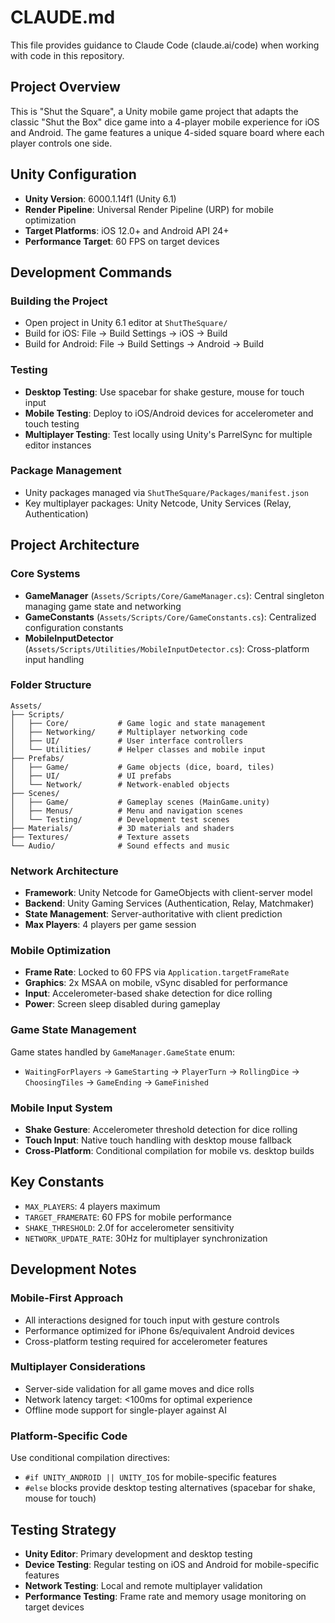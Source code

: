# CLAUDE.md

This file provides guidance to Claude Code (claude.ai/code) when working with code in this repository.

## Project Overview

This is "Shut the Square", a Unity mobile game project that adapts the classic "Shut the Box" dice game into a 4-player mobile experience for iOS and Android. The game features a unique 4-sided square board where each player controls one side.

## Unity Configuration

- **Unity Version**: 6000.1.14f1 (Unity 6.1)
- **Render Pipeline**: Universal Render Pipeline (URP) for mobile optimization
- **Target Platforms**: iOS 12.0+ and Android API 24+
- **Performance Target**: 60 FPS on target devices

## Development Commands

### Building the Project
- Open project in Unity 6.1 editor at `ShutTheSquare/`
- Build for iOS: File → Build Settings → iOS → Build
- Build for Android: File → Build Settings → Android → Build

### Testing
- **Desktop Testing**: Use spacebar for shake gesture, mouse for touch input
- **Mobile Testing**: Deploy to iOS/Android devices for accelerometer and touch testing
- **Multiplayer Testing**: Test locally using Unity's ParrelSync for multiple editor instances

### Package Management
- Unity packages managed via `ShutTheSquare/Packages/manifest.json`
- Key multiplayer packages: Unity Netcode, Unity Services (Relay, Authentication)

## Project Architecture

### Core Systems
- **GameManager** (`Assets/Scripts/Core/GameManager.cs`): Central singleton managing game state and networking
- **GameConstants** (`Assets/Scripts/Core/GameConstants.cs`): Centralized configuration constants
- **MobileInputDetector** (`Assets/Scripts/Utilities/MobileInputDetector.cs`): Cross-platform input handling

### Folder Structure
```
Assets/
├── Scripts/
│   ├── Core/           # Game logic and state management
│   ├── Networking/     # Multiplayer networking code
│   ├── UI/             # User interface controllers
│   └── Utilities/      # Helper classes and mobile input
├── Prefabs/
│   ├── Game/           # Game objects (dice, board, tiles)
│   ├── UI/             # UI prefabs
│   └── Network/        # Network-enabled objects
├── Scenes/
│   ├── Game/           # Gameplay scenes (MainGame.unity)
│   ├── Menus/          # Menu and navigation scenes
│   └── Testing/        # Development test scenes
├── Materials/          # 3D materials and shaders
├── Textures/           # Texture assets
└── Audio/              # Sound effects and music
```

### Network Architecture
- **Framework**: Unity Netcode for GameObjects with client-server model
- **Backend**: Unity Gaming Services (Authentication, Relay, Matchmaker)
- **State Management**: Server-authoritative with client prediction
- **Max Players**: 4 players per game session

### Mobile Optimization
- **Frame Rate**: Locked to 60 FPS via `Application.targetFrameRate`
- **Graphics**: 2x MSAA on mobile, vSync disabled for performance
- **Input**: Accelerometer-based shake detection for dice rolling
- **Power**: Screen sleep disabled during gameplay

### Game State Management
Game states handled by `GameManager.GameState` enum:
- `WaitingForPlayers` → `GameStarting` → `PlayerTurn` → `RollingDice` → `ChoosingTiles` → `GameEnding` → `GameFinished`

### Mobile Input System
- **Shake Gesture**: Accelerometer threshold detection for dice rolling
- **Touch Input**: Native touch handling with desktop mouse fallback
- **Cross-Platform**: Conditional compilation for mobile vs. desktop builds

## Key Constants
- `MAX_PLAYERS`: 4 players maximum
- `TARGET_FRAMERATE`: 60 FPS for mobile performance
- `SHAKE_THRESHOLD`: 2.0f for accelerometer sensitivity
- `NETWORK_UPDATE_RATE`: 30Hz for multiplayer synchronization

## Development Notes

### Mobile-First Approach
- All interactions designed for touch input with gesture controls
- Performance optimized for iPhone 6s/equivalent Android devices
- Cross-platform testing required for accelerometer features

### Multiplayer Considerations
- Server-side validation for all game moves and dice rolls
- Network latency target: <100ms for optimal experience
- Offline mode support for single-player against AI

### Platform-Specific Code
Use conditional compilation directives:
- `#if UNITY_ANDROID || UNITY_IOS` for mobile-specific features
- `#else` blocks provide desktop testing alternatives (spacebar for shake, mouse for touch)

## Testing Strategy
- **Unity Editor**: Primary development and desktop testing
- **Device Testing**: Regular testing on iOS and Android for mobile-specific features
- **Network Testing**: Local and remote multiplayer validation
- **Performance Testing**: Frame rate and memory usage monitoring on target devices